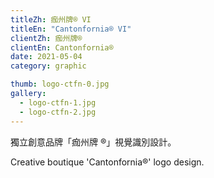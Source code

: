 ```yaml
---
titleZh: 痂州牌® VI
titleEn: "Cantonfornia® VI"
clientZh: 痂州牌®
clientEn: Cantonfornia®
date: 2021-05-04
category: graphic

thumb: logo-ctfn-0.jpg
gallery:
  - logo-ctfn-1.jpg
  - logo-ctfn-2.jpg
---
```


獨立創意品牌「痂州牌 ®」視覺識別設計。

<!-- lang -->

Creative boutique 'Cantonfornia®' logo design.
